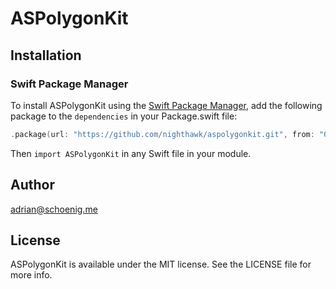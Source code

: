 # ASPolygonKit

## Installation

### Swift Package Manager

To install ASPolygonKit using the [Swift Package Manager](https://swift.org/package-manager/), add the following package to the `dependencies` in your Package.swift file:

```swift
.package(url: "https://github.com/nighthawk/aspolygonkit.git", from: "0.3.0")
```

Then `import ASPolygonKit` in any Swift file in your module.

## Author

adrian@schoenig.me

## License

ASPolygonKit is available under the MIT license. See the LICENSE file for more info.
